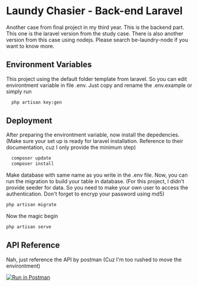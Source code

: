 
# Laundy Chasier - Back-end Laravel

Another case from final project in my third year. This is the backend part. This one is the laravel version from the study case. There is also another version from this case using nodejs. Please search be-laundry-node if you want to know more. 
## Environment Variables

This project using the default folder template from laravel. So you can edit environtment variable in file .env. Just copy and rename the .env.example or simply run

```bash
  php artisan key:gen
```

## Deployment
After preparing the environtment variable, now install the depedencies. (Make sure your set up is ready for laravel installation. Reference to their documentation, cuz I only provide the minimum step)

```bash
  composer update
  composer install
```

Make database with same name as you write in the .env file. Now, you can run the migration to build your table in database. (For this project, I didn't provide seeder for data. So you need to make your own user to access the authentication. Don't forget to encryp your password using md5)

```bash
php artisan migrate
```

Now the magic begin

```bash
php artisan serve
```

## API Reference
Nah, just reference the API by postman (Cuz I'm too rushed to move the environtment)

[![Run in Postman](https://run.pstmn.io/button.svg)](https://app.getpostman.com/run-collection/11708290-7c9feff6-3865-40fe-aced-239108032805?action=collection%2Ffork&collection-url=entityId%3D11708290-7c9feff6-3865-40fe-aced-239108032805%26entityType%3Dcollection%26workspaceId%3Db8082477-685c-4add-8d56-64f1c34ecbdc#?env%5Bphp%5D=W3sia2V5IjoicGhwLXNlcnZlciIsInZhbHVlIjoiIGh0dHA6Ly8xMjcuMC4wLjE6ODAwMCIsImVuYWJsZWQiOnRydWUsInR5cGUiOiJkZWZhdWx0In0seyJrZXkiOiJiZWFyZXItdG9rZW4iLCJ2YWx1ZSI6IiIsImVuYWJsZWQiOnRydWUsInR5cGUiOiJzZWNyZXQifSx7ImtleSI6ImJlYXJlci10b2tlbiIsInZhbHVlIjoiIiwiZW5hYmxlZCI6ZmFsc2UsInR5cGUiOiJkZWZhdWx0In1d)
